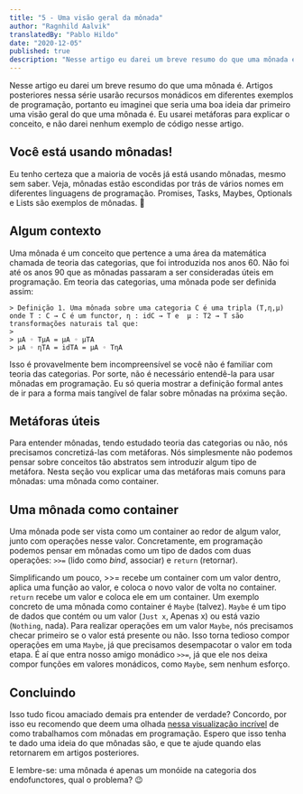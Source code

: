 ```yaml
---
title: "5 - Uma visão geral da mônada"
author: "Ragnhild Aalvik"
translatedBy: "Pablo Hildo"
date: "2020-12-05"
published: true
description: "Nesse artigo eu darei um breve resumo do que uma mônada é. Artigos posteriores nessa série usarão recursos monádicos em diferentes exemplos de programação, portanto eu imaginei que seria uma boa ideia dar primeiro uma visão geral do que uma mônada é. Eu usarei metáforas para explicar o conceito, e não darei nenhum exemplo de código nesse artigo."
---
```


Nesse artigo eu darei um breve resumo do que uma mônada é. Artigos posteriores nessa série usarão recursos monádicos em diferentes exemplos de programação, portanto eu imaginei que seria uma boa ideia dar primeiro uma visão geral do que uma mônada é. Eu usarei metáforas para explicar o conceito, e não darei nenhum exemplo de código nesse artigo.

## Você está usando mônadas!

Eu tenho certeza que a maioria de vocês já está usando mônadas, mesmo sem saber. Veja, mônadas estão escondidas por trás de vários nomes em diferentes linguagens de programação. Promises, Tasks, Maybes, Optionals e Lists são exemplos de mônadas. 🤯

## Algum contexto

Uma mônada é um conceito que pertence a uma área da matemática chamada de teoria das categorias, que foi introduzida nos anos 60. Não foi até os anos 90 que as mônadas passaram a ser consideradas úteis em programação. Em teoria das categorias, uma mônada pode ser definida assim:

    > Definição 1. Uma mônada sobre uma categoria C é uma tripla (T,η,µ) onde T : C → C é um functor, η : idC → T e  µ : T2 → T são transformações naturais tal que:
    >
    > µA ◦ TµA = µA ◦ µTA
    > µA ◦ ηTA = idTA = µA ◦ TηA

Isso é provavelmente bem incompreensível se você não é familiar com teoria das categorias. Por sorte, não é necessário entendê-la para usar mônadas em programação. Eu só queria mostrar a definição formal antes de ir para a forma mais tangível de falar sobre mônadas na próxima seção.

## Metáforas úteis

Para entender mônadas, tendo estudado teoria das categorias ou não, nós precisamos concretizá-las com metáforas. Nós simplesmente não podemos pensar sobre conceitos tão abstratos sem introduzir algum tipo de metáfora. Nesta seção vou explicar uma das metáforas mais comuns para mônadas: uma mônada como container.

## Uma mônada como container

Uma mônada pode ser vista como um container ao redor de algum valor, junto com operações nesse valor. Concretamente, em programação podemos pensar em mônadas como um tipo de dados com duas operações: `>>=` (lido como _bind_, associar) e `return` (retornar).

Simplificando um pouco, >>= recebe um container com um valor dentro, aplica uma função ao valor, e coloca o novo valor de volta no container. `return` recebe um valor e coloca ele em um container. Um exemplo concreto de uma mônada como container é `Maybe` (talvez). `Maybe` é um tipo de dados que contém ou um valor (`Just x`, Apenas x) ou está vazio (`Nothing`, nada). Para realizar operações em um valor `Maybe`, nós precisamos checar primeiro se o valor está presente ou não. Isso torna tedioso compor operações em uma `Maybe`, já que precisamos desempacotar o valor em toda etapa. É aí que entra nosso amigo monádico `>>=`, já que ele nos deixa compor funções em valores monádicos, como `Maybe`, sem nenhum esforço.

## Concluindo

Isso tudo ficou amaciado demais pra entender de verdade? Concordo, por isso eu recomendo que deem uma olhada [nessa visualização incrível](adit.io/posts/2013-04-17-functors,_applicatives,_and_monads_in_pictures.html) de como trabalhamos com mônadas em programação. Espero que isso tenha te dado uma ideia do que mônadas são, e que te ajude quando elas retornarem em artigos posteriores.

E lembre-se: uma mônada é apenas um monóide na categoria dos endofunctores, qual o problema? 😉
